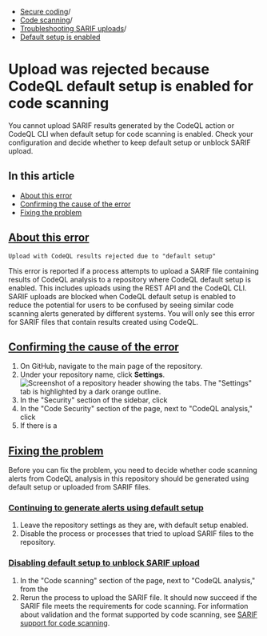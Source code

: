   * [Secure coding](https://docs.github.com/en/code-security "Secure coding")/
  * [Code scanning](https://docs.github.com/en/code-security/code-scanning "Code scanning")/
  * [Troubleshooting SARIF uploads](https://docs.github.com/en/code-security/code-scanning/troubleshooting-sarif-uploads "Troubleshooting SARIF uploads")/
  * [Default setup is enabled](https://docs.github.com/en/code-security/code-scanning/troubleshooting-sarif-uploads/default-setup-enabled "Default setup is enabled")


# Upload was rejected because CodeQL default setup is enabled for code scanning
You cannot upload SARIF results generated by the CodeQL action or CodeQL CLI when default setup for code scanning is enabled. Check your configuration and decide whether to keep default setup or unblock SARIF upload.
## In this article
  * [About this error](https://docs.github.com/en/code-security/code-scanning/troubleshooting-sarif-uploads/default-setup-enabled#about-this-error)
  * [Confirming the cause of the error](https://docs.github.com/en/code-security/code-scanning/troubleshooting-sarif-uploads/default-setup-enabled#confirming-the-cause-of-the-error)
  * [Fixing the problem](https://docs.github.com/en/code-security/code-scanning/troubleshooting-sarif-uploads/default-setup-enabled#fixing-the-problem)


## [About this error](https://docs.github.com/en/code-security/code-scanning/troubleshooting-sarif-uploads/default-setup-enabled#about-this-error)
```
Upload with CodeQL results rejected due to "default setup"

```

This error is reported if a process attempts to upload a SARIF file containing results of CodeQL analysis to a repository where CodeQL default setup is enabled. This includes uploads using the REST API and the CodeQL CLI. SARIF uploads are blocked when CodeQL default setup is enabled to reduce the potential for users to be confused by seeing similar code scanning alerts generated by different systems.
You will only see this error for SARIF files that contain results created using CodeQL.
## [Confirming the cause of the error](https://docs.github.com/en/code-security/code-scanning/troubleshooting-sarif-uploads/default-setup-enabled#confirming-the-cause-of-the-error)
  1. On GitHub, navigate to the main page of the repository.
  2. Under your repository name, click **Settings**.
![Screenshot of a repository header showing the tabs. The "Settings" tab is highlighted by a dark orange outline.](https://docs.github.com/assets/cb-28260/images/help/repository/repo-actions-settings.png)
  3. In the "Security" section of the sidebar, click 
  4. In the "Code Security" section of the page, next to "CodeQL analysis," click 
  5. If there is a 


## [Fixing the problem](https://docs.github.com/en/code-security/code-scanning/troubleshooting-sarif-uploads/default-setup-enabled#fixing-the-problem)
Before you can fix the problem, you need to decide whether code scanning alerts from CodeQL analysis in this repository should be generated using default setup or uploaded from SARIF files.
### [Continuing to generate alerts using default setup](https://docs.github.com/en/code-security/code-scanning/troubleshooting-sarif-uploads/default-setup-enabled#continuing-to-generate-alerts-using-default-setup)
  1. Leave the repository settings as they are, with default setup enabled.
  2. Disable the process or processes that tried to upload SARIF files to the repository.


### [Disabling default setup to unblock SARIF upload](https://docs.github.com/en/code-security/code-scanning/troubleshooting-sarif-uploads/default-setup-enabled#disabling-default-setup-to-unblock-sarif-upload)
  1. In the "Code scanning" section of the page, next to "CodeQL analysis," from the 
  2. Rerun the process to upload the SARIF file. It should now succeed if the SARIF file meets the requirements for code scanning. For information about validation and the format supported by code scanning, see [SARIF support for code scanning](https://docs.github.com/en/code-security/code-scanning/integrating-with-code-scanning/sarif-support-for-code-scanning).


